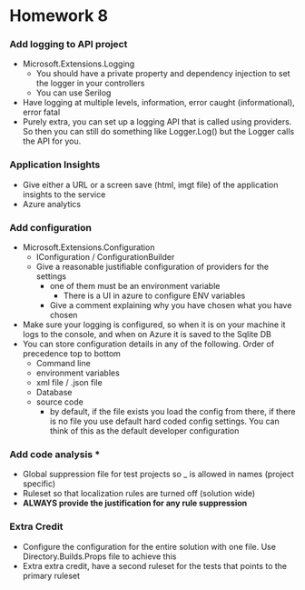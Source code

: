 # Homework 8
### Add logging to API project
  - Microsoft.Extensions.Logging
    - You should have a private property and dependency injection to set the logger in your controllers
    - You can use Serilog
  - Have logging at multiple levels, information, error caught (informational), error fatal
  - Purely extra, you can set up a logging API that is called using providers. So then you can still do something like Logger.Log() but the Logger calls the API for you.
### Application Insights
  - Give either a URL or a screen save (html, imgt file) of the application insights to the service
  - Azure analytics
### Add configuration
  - Microsoft.Extensions.Configuration
    - IConfiguration / ConfigurationBuilder
    - Give a reasonable justifiable configuration of providers for the settings
      - one of them must be an environment variable
        - There is a UI in azure to configure ENV variables
      - Give a comment explaining why you have chosen what you have chosen
  - Make sure your logging is configured, so when it is on your machine it logs to the console, and when on Azure it is saved to the Sqlite DB
  - You can store configuration details in any of the following. Order of precedence top to bottom
    - Command line
    - environment variables
    - xml file / .json file
    - Database
    - source code
      - by default, if the file exists you load the config from there, if there is no file you use default hard coded config settings. You can think of this as the default developer configuration
### Add code analysis *
  - Global suppression file for test projects so _ is allowed in names (project specific)
  - Ruleset so that localization rules are turned off (solution wide)
  - **ALWAYS provide the justification for any rule suppression**
### Extra Credit
  - Configure the configuration for the entire solution with one file. Use Directory.Builds.Props file to achieve this
  - Extra extra credit, have a second ruleset for the tests that points to the primary ruleset















